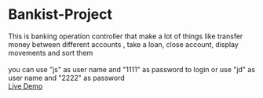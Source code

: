 # Bankist-Project
This is banking operation controller that make a lot of things like transfer money between different accounts , take a loan, close account, display movements and sort them<br/>
<br />
 you can use "js" as user name and "1111" as password to login or use "jd" as user name and "2222" as password
 <br />
 [Live Demo](https://baraaosama.github.io/Bankist-Project/) 
